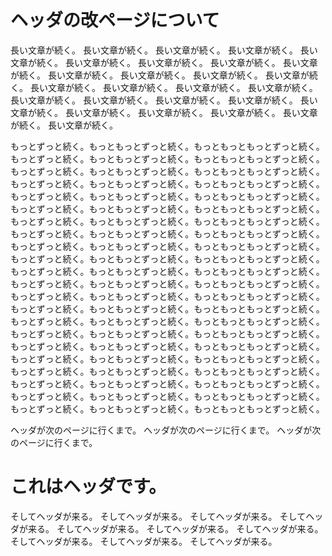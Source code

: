 ヘッダの改ページについて
========================

長い文章が続く。
長い文章が続く。
長い文章が続く。
長い文章が続く。
長い文章が続く。
長い文章が続く。
長い文章が続く。
長い文章が続く。
長い文章が続く。
長い文章が続く。
長い文章が続く。
長い文章が続く。
長い文章が続く。
長い文章が続く。
長い文章が続く。
長い文章が続く。
長い文章が続く。
長い文章が続く。
長い文章が続く。
長い文章が続く。
長い文章が続く。
長い文章が続く。
長い文章が続く。
長い文章が続く。
長い文章が続く。
長い文章が続く。
長い文章が続く。

もっとずっと続く。もっともっとずっと続く。もっともっともっとずっと続く。
もっとずっと続く。もっともっとずっと続く。もっともっともっとずっと続く。
もっとずっと続く。もっともっとずっと続く。もっともっともっとずっと続く。
もっとずっと続く。もっともっとずっと続く。もっともっともっとずっと続く。
もっとずっと続く。もっともっとずっと続く。もっともっともっとずっと続く。
もっとずっと続く。もっともっとずっと続く。もっともっともっとずっと続く。
もっとずっと続く。もっともっとずっと続く。もっともっともっとずっと続く。
もっとずっと続く。もっともっとずっと続く。もっともっともっとずっと続く。
もっとずっと続く。もっともっとずっと続く。もっともっともっとずっと続く。
もっとずっと続く。もっともっとずっと続く。もっともっともっとずっと続く。
もっとずっと続く。もっともっとずっと続く。もっともっともっとずっと続く。
もっとずっと続く。もっともっとずっと続く。もっともっともっとずっと続く。
もっとずっと続く。もっともっとずっと続く。もっともっともっとずっと続く。
もっとずっと続く。もっともっとずっと続く。もっともっともっとずっと続く。
もっとずっと続く。もっともっとずっと続く。もっともっともっとずっと続く。
もっとずっと続く。もっともっとずっと続く。もっともっともっとずっと続く。
もっとずっと続く。もっともっとずっと続く。もっともっともっとずっと続く。
もっとずっと続く。もっともっとずっと続く。もっともっともっとずっと続く。
もっとずっと続く。もっともっとずっと続く。もっともっともっとずっと続く。
もっとずっと続く。もっともっとずっと続く。もっともっともっとずっと続く。
もっとずっと続く。もっともっとずっと続く。もっともっともっとずっと続く。
もっとずっと続く。もっともっとずっと続く。もっともっともっとずっと続く。

ヘッダが次のページに行くまで。
ヘッダが次のページに行くまで。
ヘッダが次のページに行くまで。

これはヘッダです。
=================

そしてヘッダが来る。
そしてヘッダが来る。
そしてヘッダが来る。
そしてヘッダが来る。
そしてヘッダが来る。
そしてヘッダが来る。
そしてヘッダが来る。
そしてヘッダが来る。
そしてヘッダが来る。
そしてヘッダが来る。
